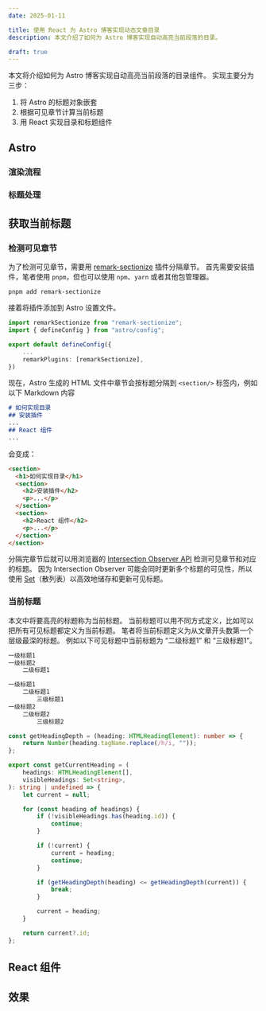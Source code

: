 ```yaml
---
date: 2025-01-11

title: 使用 React 为 Astro 博客实现动态文章目录
description: 本文介绍了如何为 Astro 博客实现自动高亮当前段落的目录。

draft: true
---
```


本文将介绍如何为 Astro 博客实现自动高亮当前段落的目录组件。
实现主要分为三步：

1. 将 Astro 的标题对象嵌套
1. 根据可见章节计算当前标题
1. 用 React 实现目录和标题组件

## Astro

### 渲染流程

### 标题处理

## 获取当前标题

### 检测可见章节

为了检测可见章节，需要用 [remark-sectionize](https://www.npmjs.com/package/remark-sectionize) 插件分隔章节。
首先需要安装插件，笔者使用 `pnpm`，但也可以使用 `npm`、`yarn` 或者其他包管理器。

```shell
pnpm add remark-sectionize
```

接着将插件添加到 Astro 设置文件。

```ts title="astro.config.ts"
import remarkSectionize from "remark-sectionize";
import { defineConfig } from "astro/config";

export default defineConfig({
    ...
    remarkPlugins: [remarkSectionize],
})
```

现在，Astro 生成的 HTML 文件中章节会按标题分隔到 `<section/>` 标签内，例如以下 Markdown 内容

```markdown
# 如何实现目录
## 安装插件
...
## React 组件
...
```

会变成：

```html
<section>
  <h1>如何实现目录</h1>
  <section>
    <h2>安装插件</h2>
    <p>...</p>
  </section>
  <section>
    <h2>React 组件</h2>
    <p>...</p>
  </section>
</section>
```

分隔完章节后就可以用浏览器的 [Intersection Observer API](https://developer.mozilla.org/zh-CN/docs/Web/API/Intersection_Observer_API) 检测可见章节和对应的标题。
因为 Intersection Observer 可能会同时更新多个标题的可见性，所以使用 [Set](https://developer.mozilla.org/zh-CN/docs/Web/JavaScript/Reference/Global_Objects/Set)（散列表）以高效地储存和更新可见标题。

### 当前标题

本文中将要高亮的标题称为当前标题。
当前标题可以用不同方式定义，比如可以把所有可见标题都定义为当前标题。
笔者将当前标题定义为从文章开头数第一个层级最深的标题。
例如以下可见标题中当前标题为 “二级标题1” 和 “三级标题1”。

```txt {3}
一级标题1
一级标题2
    二级标题1
```

```txt {3}
一级标题1
    二级标题1
        三级标题1
一级标题2
    二级标题2
        三级标题2
```

```typescript title="getCurrentHeading.ts" collapse={1-4}
const getHeadingDepth = (heading: HTMLHeadingElement): number => {
    return Number(heading.tagName.replace(/h/i, ""));
};

export const getCurrentHeading = (
    headings: HTMLHeadingElement[],
    visibleHeadings: Set<string>,
): string | undefined => {
    let current = null;

    for (const heading of headings) {
        if (!visibleHeadings.has(heading.id)) {
            continue;
        }

        if (!current) {
            current = heading;
            continue;
        }

        if (getHeadingDepth(heading) <= getHeadingDepth(current)) {
            break;
        }

        current = heading;
    }

    return current?.id;
};

```

## React 组件

## 效果
